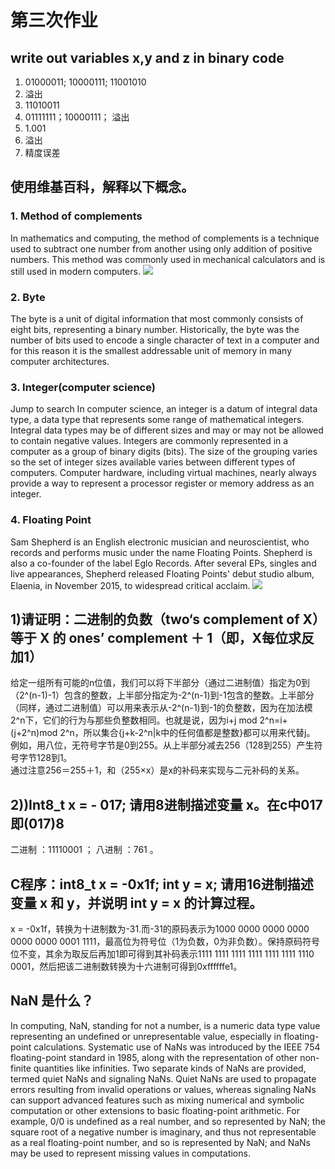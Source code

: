 # 第三次作业
## write out variables x,y and z in binary code
1. 01000011; 10000111; 11001010
2. 溢出
3. 11010011
4. 01111111；10000111； 溢出
5. 1.001
6. 溢出
7. 精度误差

## 使用维基百科，解释以下概念。
### 1. Method of complements
In mathematics and computing, the method of complements is a technique used to subtract one number from another using only addition of positive numbers. This method was commonly used in mechanical calculators and is still used in modern computers. 
![](https://upload.wikimedia.org/wikipedia/commons/2/26/Complement_numbering_gnangarra.JPG)
### 2. Byte
The byte is a unit of digital information that most commonly consists of eight bits, representing a binary number. Historically, the byte was the number of bits used to encode a single character of text in a computer and for this reason it is the smallest addressable unit of memory in many computer architectures. 
### 3. Integer(computer science)
Jump to search
In computer science, an integer is a datum of integral data type, a data type that represents some range of mathematical integers. Integral data types may be of different sizes and may or may not be allowed to contain negative values. Integers are commonly represented in a computer as a group of binary digits (bits). The size of the grouping varies so the set of integer sizes available varies between different types of computers. Computer hardware, including virtual machines, nearly always provide a way to represent a processor register or memory address as an integer. 
### 4. Floating Point
Sam Shepherd is an English electronic musician and neuroscientist, who records and performs music under the name Floating Points. Shepherd is also a co-founder of the label Eglo Records. 
After several EPs, singles and live appearances, Shepherd released Floating Points' debut studio album, Elaenia, in November 2015, to widespread critical acclaim.
![](https://upload.wikimedia.org/wikipedia/en/d/d7/John_McLaughlin_Floating_Point.jpg)
## 1)请证明：二进制的负数（two‘s complement of X）等于 X 的 ones’ complement  ＋ 1（即，X每位求反加1） 
给定一组所有可能的n位值，我们可以将下半部分（通过二进制值）指定为0到（2^(n-1)-1）包含的整数，上半部分指定为-2^(n-1)到-1包含的整数。上半部分（同样，通过二进制值）可以用来表示从-2^(n-1)到-1的负整数，因为在加法模2^n下，它们的行为与那些负整数相同。也就是说，因为i+j mod 2^n=i+(j+2^n)mod 2^n，所以集合{j+k-2^n|k中的任何值都是整数}都可以用来代替j。             
例如，用八位，无符号字节是0到255。从上半部分减去256（128到255）产生符号字节128到1。              
通过注意256＝255＋1，和（255×x）是x的补码来实现与二元补码的关系。 
## 2))Int8_t x = - 017; 请用8进制描述变量 x。在c中017即(017)8
二进制 ：11110001 ；
八进制 ：761 。
## C程序：int8_t  x = -0x1f;  int y = x;  请用16进制描述变量 x 和 y，并说明 int y = x 的计算过程。 
x = -0x1f，转换为十进制数为-31.而-31的原码表示为1000 0000 0000 0000 0000 0000 0001 1111，最高位为符号位（1为负数，0为非负数）。保持原码符号位不变，其余为取反后再加1即可得到其补码表示1111 1111 1111 1111 1111 1111 1110 0001，然后把该二进制数转换为十六进制可得到0xffffffe1。
##  NaN 是什么？
In computing, NaN, standing for not a number, is a numeric data type value representing an undefined or unrepresentable value, especially in floating-point calculations. Systematic use of NaNs was introduced by the IEEE 754 floating-point standard in 1985, along with the representation of other non-finite quantities like infinities. 
Two separate kinds of NaNs are provided, termed quiet NaNs and signaling NaNs. Quiet NaNs are used to propagate errors resulting from invalid operations or values, whereas signaling NaNs can support advanced features such as mixing numerical and symbolic computation or other extensions to basic floating-point arithmetic. For example, 0/0 is undefined as a real number, and so represented by NaN; the square root of a negative number is imaginary, and thus not representable as a real floating-point number, and so is represented by NaN; and NaNs may be used to represent missing values in computations.
